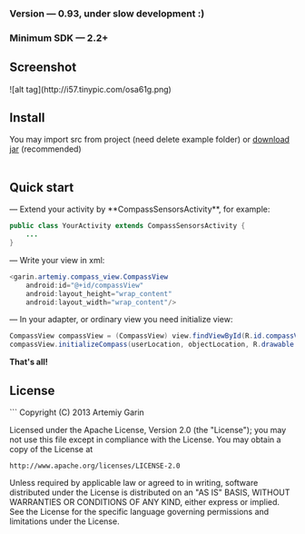 <h3>Version — 0.93, under slow development :)</h3>
<h3>Minimum SDK — 2.2+</h3>

<h2>Screenshot</h2>
![alt tag](http://i57.tinypic.com/osa61g.png)

<h2>Install</h2>
You may import src from project (need delete example folder) or <a href="https://github.com/kvirair/Compass-View-Library/releases">download jar</a> (recommended)
<br><br>

<h2>Quick start</h2>
— Extend your activity by **CompassSensorsActivity**, for example:

```java
public class YourActivity extends CompassSensorsActivity {
    ...
}
```

— Write your view in xml:
```java
<garin.artemiy.compass_view.CompassView
    android:id="@+id/compassView"
    android:layout_height="wrap_content"
    android:layout_width="wrap_content"/>
```

— In your adapter, or ordinary view you need initialize view:
```java
CompassView compassView = (CompassView) view.findViewById(R.id.compassView);
compassView.initializeCompass(userLocation, objectLocation, R.drawable.arrow);
```

**That's all!**

<h2>License</h2>
```
Copyright (C) 2013 Artemiy Garin

Licensed under the Apache License, Version 2.0 (the "License");
you may not use this file except in compliance with the License.
You may obtain a copy of the License at

    http://www.apache.org/licenses/LICENSE-2.0

Unless required by applicable law or agreed to in writing, software
distributed under the License is distributed on an "AS IS" BASIS,
WITHOUT WARRANTIES OR CONDITIONS OF ANY KIND, either express or implied.
See the License for the specific language governing permissions and
limitations under the License.
```